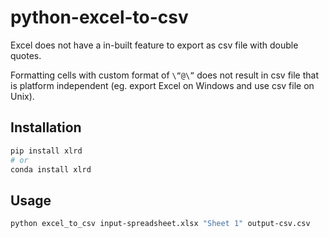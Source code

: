 # python-excel-to-csv

Excel does not have a in-built feature to export as csv file with double quotes.

Formatting cells with custom format of `\“@\”` does not result in csv file that is platform independent (eg. export Excel on Windows and use csv file on Unix).

## Installation
```sh
pip install xlrd
# or 
conda install xlrd
```

## Usage
```sh
python excel_to_csv input-spreadsheet.xlsx "Sheet 1" output-csv.csv
```
